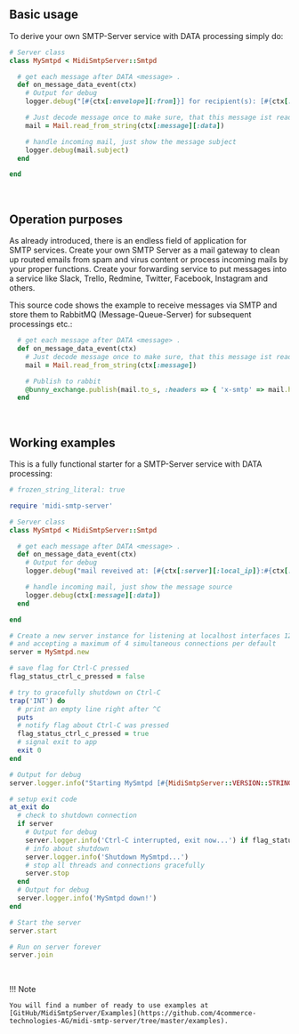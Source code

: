 <h2>Basic usage</h2>

To derive your own SMTP-Server service with DATA processing simply do:

```rb
# Server class
class MySmtpd < MidiSmtpServer::Smtpd

  # get each message after DATA <message> .
  def on_message_data_event(ctx)
    # Output for debug
    logger.debug("[#{ctx[:envelope][:from]}] for recipient(s): [#{ctx[:envelope][:to]}]...")

    # Just decode message once to make sure, that this message ist readable
    mail = Mail.read_from_string(ctx[:message][:data])

    # handle incoming mail, just show the message subject
    logger.debug(mail.subject)
  end

end
```

<br>

<h2>Operation purposes</h2>

As already introduced, there is an endless field of application for SMTP&nbsp;services. Create your own SMTP&nbsp;Server as a mail&nbsp;gateway to clean up routed emails from spam and virus content or process incoming mails by your proper functions. Create your forwarding service to put messages into a service like Slack, Trello, Redmine, Twitter, Facebook, Instagram and others.

This source code shows the example to receive messages via SMTP and store them to RabbitMQ (Message-Queue-Server) for subsequent processings etc.:

```rb
  # get each message after DATA <message> .
  def on_message_data_event(ctx)
    # Just decode message once to make sure, that this message ist readable
    mail = Mail.read_from_string(ctx[:message])

    # Publish to rabbit
    @bunny_exchange.publish(mail.to_s, :headers => { 'x-smtp' => mail.header.to_s }, :routing_key => "to_queue")
  end
```

<br>

<h2>Working examples</h2>

This is a fully functional starter for a SMTP-Server service with DATA processing:

```rb
# frozen_string_literal: true

require 'midi-smtp-server'

# Server class
class MySmtpd < MidiSmtpServer::Smtpd

  # get each message after DATA <message> .
  def on_message_data_event(ctx)
    # Output for debug
    logger.debug("mail reveived at: [#{ctx[:server][:local_ip]}:#{ctx[:server][:local_port]}] from: [#{ctx[:envelope][:from]}] for recipient(s): [#{ctx[:envelope][:to]}]...")

    # handle incoming mail, just show the message source
    logger.debug(ctx[:message][:data])
  end

end

# Create a new server instance for listening at localhost interfaces 127.0.0.1:2525
# and accepting a maximum of 4 simultaneous connections per default
server = MySmtpd.new

# save flag for Ctrl-C pressed
flag_status_ctrl_c_pressed = false

# try to gracefully shutdown on Ctrl-C
trap('INT') do
  # print an empty line right after ^C
  puts
  # notify flag about Ctrl-C was pressed
  flag_status_ctrl_c_pressed = true
  # signal exit to app
  exit 0
end

# Output for debug
server.logger.info("Starting MySmtpd [#{MidiSmtpServer::VERSION::STRING}|#{MidiSmtpServer::VERSION::DATE}] (Basic usage) ...")

# setup exit code
at_exit do
  # check to shutdown connection
  if server
    # Output for debug
    server.logger.info('Ctrl-C interrupted, exit now...') if flag_status_ctrl_c_pressed
    # info about shutdown
    server.logger.info('Shutdown MySmtpd...')
    # stop all threads and connections gracefully
    server.stop
  end
  # Output for debug
  server.logger.info('MySmtpd down!')
end

# Start the server
server.start

# Run on server forever
server.join
```

<br>

!!! Note

    You will find a number of ready to use examples at [GitHub/MidiSmtpServer/Examples](https://github.com/4commerce-technologies-AG/midi-smtp-server/tree/master/examples).

<br>
